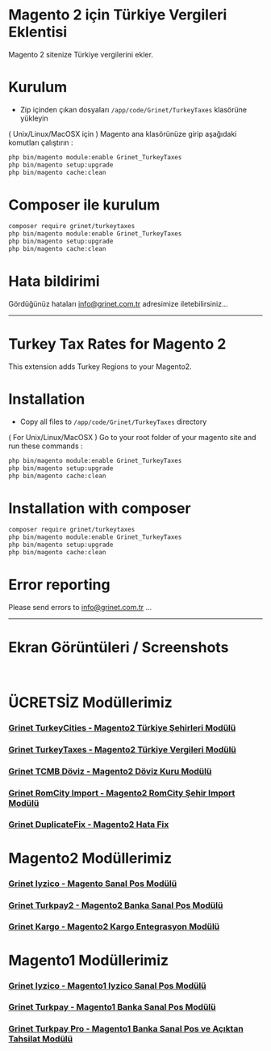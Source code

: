 # Magento 2 için Türkiye Vergileri Eklentisi

Magento 2 sitenize Türkiye vergilerini ekler.

# Kurulum
 - Zip içinden çıkan dosyaları `/app/code/Grinet/TurkeyTaxes` klasörüne yükleyin

( Unix/Linux/MacOSX için ) 
Magento ana klasörünüze girip aşağıdaki komutları çalıştırın :
```bash
php bin/magento module:enable Grinet_TurkeyTaxes
php bin/magento setup:upgrade
php bin/magento cache:clean
```

# Composer ile kurulum
```bash
composer require grinet/turkeytaxes
php bin/magento module:enable Grinet_TurkeyTaxes
php bin/magento setup:upgrade
php bin/magento cache:clean
```

# Hata bildirimi

Gördüğünüz hataları info@grinet.com.tr adresimize iletebilirsiniz...

-----------------------------------------------------------------

# Turkey Tax Rates for Magento 2

This extension adds Turkey Regions to your Magento2.

# Installation
 - Copy all files to `/app/code/Grinet/TurkeyTaxes` directory

( For Unix/Linux/MacOSX ) 
Go to your root folder of your magento site and run these commands :
```bash
php bin/magento module:enable Grinet_TurkeyTaxes
php bin/magento setup:upgrade
php bin/magento cache:clean
```

# Installation with composer
```bash
composer require grinet/turkeytaxes
php bin/magento module:enable Grinet_TurkeyTaxes
php bin/magento setup:upgrade
php bin/magento cache:clean
```

# Error reporting

Please send errors to info@grinet.com.tr ...

------------------------------------------------------------------
# Ekran Görüntüleri / Screenshots

<img src="https://grinet.com.tr/images/magento2_taxes/shot_prod.png?983729"	alt="">
<img src="https://grinet.com.tr/images/magento2_taxes/shot_conf1.png?837298"	alt="">
<img src="https://grinet.com.tr/images/magento2_taxes/shot_conf2.png?483729"	alt="">

>
# **ÜCRETSİZ Modüllerimiz**
### [Grinet TurkeyCities - Magento2 Türkiye Şehirleri Modülü](https://github.com/grinet/Magento2_TurkeyCities)
### [Grinet TurkeyTaxes - Magento2 Türkiye Vergileri Modülü](https://github.com/grinet/Magento2_TurkeyTaxes)
### [Grinet TCMB Döviz - Magento2 Döviz Kuru Modülü](https://github.com/grinet/Magento2_TCMB_Doviz)
### [Grinet RomCity Import - Magento2 RomCity Şehir Import Modülü](https://github.com/grinet/Magento2_RomcityImportTurkeyCities)
### [Grinet DuplicateFix - Magento2 Hata Fix](https://github.com/grinet/Magento2-DuplicateFix)

>
# **Magento2 Modüllerimiz**

### [Grinet Iyzico - Magento Sanal Pos Modülü](https://magesanalpos.com/grinet-iyzico-magento-icin-sanal-pos-modulu-magento2)
### [Grinet Turkpay2 - Magento2 Banka Sanal Pos Modülü](https://magesanalpos.com/grinet-turkpay-magento-icin-sanal-pos-modulu-magento2)
### [Grinet Kargo - Magento2 Kargo Entegrasyon Modülü](https://magesanalpos.com/grinet-kargo-entegrasyon-modulu-magento-2)

>
# **Magento1 Modüllerimiz**

### [Grinet Iyzico - Magento1 Iyzico Sanal Pos Modülü](https://magesanalpos.com/grinet-iyzico-magento-icin-sanal-pos-modulu-magento1)
### [Grinet Turkpay - Magento1 Banka Sanal Pos Modülü](https://magesanalpos.com/grinet-turkpay-magento-icin-sanal-pos-modulu)
### [Grinet Turkpay Pro - Magento1 Banka Sanal Pos ve Açıktan Tahsilat Modülü](https://magesanalpos.com/grinet-turkpay-magento-icin-sanal-pos-modulu-pro)



